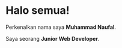 # Halo semua! 

Perkenalkan nama saya **Muhammad Naufal**.<br>

Saya seorang **Junior Web Developer**.<br>
